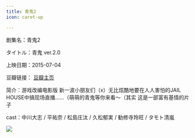 ```yaml
---
title: 青鬼2
icon: caret-up

---
```


剧集名：青鬼2

タイトル：青鬼 ver.2.0

上映日期：2015-07-04

豆瓣链接： [豆瓣主页](https://movie.douban.com/subject/26292694/)

简介：游戏改编电影版 新一波小朋友们（x）无比炫酷地要在人人害怕的JAIL HOUSE中搞现场直播……（萌萌的青鬼等你来看～（其实 这是一部富有基情的片子

cast：中川大志 / 平祐奈 / 松島庄汰 / 久松郁実 / 勧修寺玲旺 / タモト清嵐

![](https://listpic.tsgsanjiao.com/movie/2015/2015qg2.jpg)